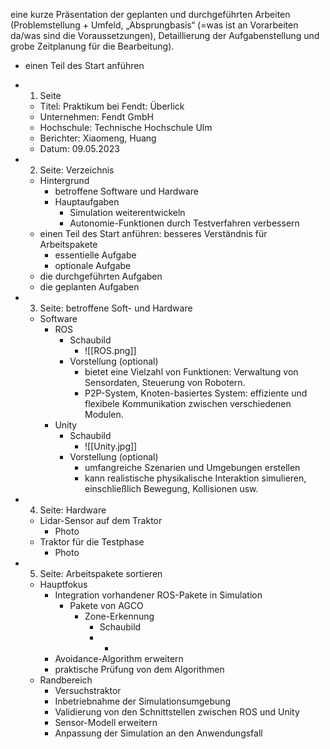eine kurze Präsentation der geplanten und durchgeführten Arbeiten (Problemstellung + Umfeld, „Absprungbasis“ (=was ist an Vorarbeiten da/was sind die Voraussetzungen), Detaillierung der Aufgabenstellung und grobe Zeitplanung für die Bearbeitung).


- einen Teil des Start anführen 



- 1. Seite 
	- Titel: Praktikum bei Fendt: Überlick 
	- Unternehmen: Fendt GmbH
	- Hochschule: Technische Hochschule Ulm
	- Berichter: Xiaomeng, Huang
	- Datum: 09.05.2023
- 2. Seite: Verzeichnis 
	- Hintergrund
		- betroffene Software und Hardware
		- Hauptaufgaben 
			- Simulation weiterentwickeln
			- Autonomie-Funktionen durch Testverfahren verbessern
	- einen Teil des Start anführen: besseres Verständnis für Arbeitspakete 
		- essentielle Aufgabe 
		- optionale Aufgabe 
	- die durchgeführten Aufgaben 
	- die geplanten Aufgaben 
- 3. Seite: betroffene Soft- und Hardware
	- Software 
		- ROS
			- Schaubild 
				- ![[ROS.png]] 
			- Vorstellung (optional)
				- bietet eine Vielzahl von Funktionen: Verwaltung von Sensordaten, Steuerung von Robotern. 
				- P2P-System, Knoten-basiertes System: effiziente und flexibele Kommunikation zwischen verschiedenen Modulen.
		- Unity 
			- Schaubild 
				- ![[Unity.jpg]]
			- Vorstellung (optional)
				- umfangreiche Szenarien und Umgebungen erstellen
				- kann realistische physikalische Interaktion simulieren, einschließlich Bewegung, Kollisionen usw. 
- 4. Seite: Hardware 
	- Lidar-Sensor auf dem Traktor 
		- Photo 
	- Traktor für die Testphase 
		- Photo 
- 5. Seite: Arbeitspakete sortieren 
	- Hauptfokus 
		- Integration vorhandener ROS-Pakete in Simulation 
			- Pakete von AGCO 
				- Zone-Erkennung 
					- Schaubild
					- -
		- Avoidance-Algorithm erweitern 
		- praktische Prüfung von dem Algorithmen
	- Randbereich 
		- Versuchstraktor
		- Inbetriebnahme der Simulationsumgebung
		- Validierung von den Schnittstellen zwischen ROS und Unity 
		- Sensor-Modell erweitern 
		- Anpassung der Simulation an den Anwendungsfall 